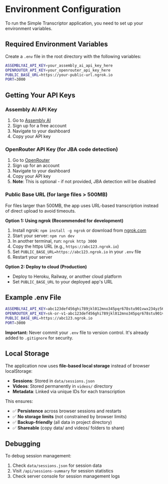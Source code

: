 # Environment Configuration

To run the Simple Transcriptor application, you need to set up your environment variables.

## Required Environment Variables

Create a `.env` file in the root directory with the following variables:

```bash
ASSEMBLYAI_API_KEY=your_assembly_ai_api_key_here
OPENROUTER_API_KEY=your_openrouter_api_key_here
PUBLIC_BASE_URL=https://your-public-url.ngrok.io
PORT=3000
```

## Getting Your API Keys

### Assembly AI API Key
1. Go to [Assembly AI](https://www.assemblyai.com/)
2. Sign up for a free account
3. Navigate to your dashboard
4. Copy your API key

### OpenRouter API Key (for JBA code detection)
1. Go to [OpenRouter](https://openrouter.ai/)
2. Sign up for an account
3. Navigate to your dashboard
4. Copy your API key
5. **Note**: This is optional - if not provided, JBA detection will be disabled

### Public Base URL (for large files > 500MB)
For files larger than 500MB, the app uses URL-based transcription instead of direct upload to avoid timeouts.

**Option 1: Using ngrok (Recommended for development)**
1. Install ngrok: `npm install -g ngrok` or download from [ngrok.com](https://ngrok.com/)
2. Start your server: `npm run dev`
3. In another terminal, run: `ngrok http 3000`
4. Copy the https URL (e.g., `https://abc123.ngrok.io`)
5. Set `PUBLIC_BASE_URL=https://abc123.ngrok.io` in your `.env` file
6. Restart your server

**Option 2: Deploy to cloud (Production)**
- Deploy to Heroku, Railway, or another cloud platform
- Set `PUBLIC_BASE_URL` to your deployed app's URL

## Example .env File

```bash
ASSEMBLYAI_API_KEY=abc123def456ghi789jkl012mno345pqr678stu901vwx234yz567
OPENROUTER_API_KEY=sk-or-v1-abc123def456ghi789jkl012mno345pqr678stu901vwx234yz567
PUBLIC_BASE_URL=https://abc123.ngrok.io
PORT=3000
```

**Important:** Never commit your `.env` file to version control. It's already added to `.gitignore` for security.

## Local Storage

The application now uses **file-based local storage** instead of browser localStorage:

- **Sessions**: Stored in `data/sessions.json`
- **Videos**: Stored permanently in `videos/` directory  
- **Metadata**: Linked via unique IDs for each transcription

This ensures:
- ✅ **Persistence** across browser sessions and restarts
- ✅ **No storage limits** (not constrained by browser limits)
- ✅ **Backup-friendly** (all data in project directory)
- ✅ **Shareable** (copy data/ and videos/ folders to share)

## Debugging

To debug session management:
1. Check `data/sessions.json` for session data
2. Visit `/api/sessions-summary` for session statistics
3. Check server console for session management logs 